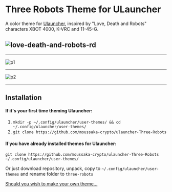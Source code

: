 # Three Robots Theme for ULauncher

A color theme for [Ulauncher](https://ulauncher.io/), inspired by "Love, Death and Robots" characters XBOT 4000, K-VRC and 11-45-G.

![love-death-and-robots-rd](https://github.com/moussaka-crypto/ulauncher-Three-Robots/assets/64573585/6dc28ffe-55e9-43a9-bec8-0e3fe747b055)
---
___
![p1](https://github.com/moussaka-crypto/ulauncher-Three-Robots/assets/64573585/4b9799ca-6e5b-4134-a6d9-e0b2dfdfc8c2)
___
![p2](https://github.com/moussaka-crypto/ulauncher-Three-Robots/assets/64573585/e8179630-eb79-4435-afb6-4914d74a400a)
___
## Installation
#### If it's your first time theming Ulauncher:
1. ```mkdir -p ~/.config/ulauncher/user-themes/ && cd ~/.config/ulauncher/user-themes/```
2. ```git clone https://github.com/moussaka-crypto/ulauncher-Three-Robots```

#### If you have already installed themes for Ulauncher:
```git clone https://github.com/moussaka-crypto/ulauncher-Three-Robots ~/.config/ulauncher/user-themes/```

Or just download repository, unpack, copy to ```~/.config/ulauncher/user-themes``` and rename folder to ```three-robots```

[Should you wish to make your own theme...](https://docs.ulauncher.io/en/5.15.3/themes/themes.html)
